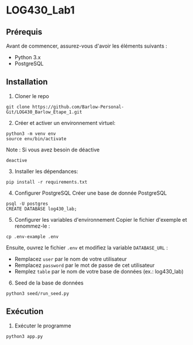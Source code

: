 # LOG430_Lab1

## Prérequis
Avant de commencer, assurez-vous d'avoir les éléments suivants :
- Python 3.x
- PostgreSQL

## Installation
1. Cloner le repo
```
git clone https://github.com/Barlow-Personal-Git/LOG430_Barlow_Etape_1.git
```
2. Créer et activer un environnement virtuel:
```
python3 -m venv env
source env/bin/activate
```

Note : Si vous avez besoin de déactive
```
deactive
```

3. Installer les dépendances:
```
pip install -r requirements.txt
```

4. Configurer PostgreSQL
Créer une base de donnée PostgreSQL
```
psql -U postgres
CREATE DATABASE log430_lab;
```

5. Configurer les variables d'environnement
Copier le fichier d'exemple et renommez-le :
```
cp .env-example .env
```
Ensuite, ouvrez le fichier `.env` et modifiez la variable `DATABASE_URL` :
- Remplacez `user` par le nom de votre utilisateur
- Remplacez `password` par le mot de passe de cet utilisateur
- Remplez `table` par le nom de votre base de données (ex.: log430_lab)

6. Seed de la base de données
```
python3 seed/run_seed.py 
```

## Exécution
1. Exécuter le programme
```
python3 app.py
```



